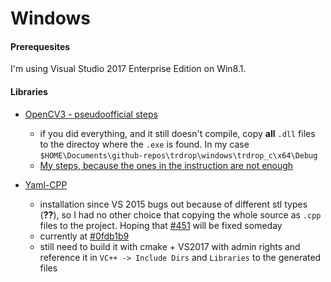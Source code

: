 # Windows

#### Prerequesites

I'm using Visual Studio 2017 Enterprise Edition on Win8.1.

#### Libraries

* [OpenCV3 - pseudoofficial steps](https://github.com/MicrocontrollersAndMore/OpenCV_3_Windows_10_Installation_Tutorial/blob/master/Installation%20Cheat%20Sheet%201%20-%20OpenCV%203%20and%20C%2B%2B.pdf)
  * if you did everything, and it still doesn't compile, copy **all** `.dll` files to the directoy where the `.exe` is found. In my case `$HOME\Documents\github-repos\trdrop\windows\trdrop_c\x64\Debug`
  * [My steps, because the ones in the instruction are not enough](open-cv.md)

* [Yaml-CPP](https://github.com/jbeder/yaml-cpp)
  * installation since VS 2015 bugs out because of different stl types (**??**), so I had no other choice that copying the whole source as `.cpp` files to the project. Hoping that [#451](https://github.com/jbeder/yaml-cpp/issues/461) will be fixed someday
  * currently at [#0fdb1b9](https://github.com/jbeder/yaml-cpp/commit/11607eb5bf1258641d80f7051e7cf09e317b4746)
  * still need to build it with cmake + VS2017 with admin rights and reference it in `VC++ -> Include Dirs` and `Libraries` to the generated files 
